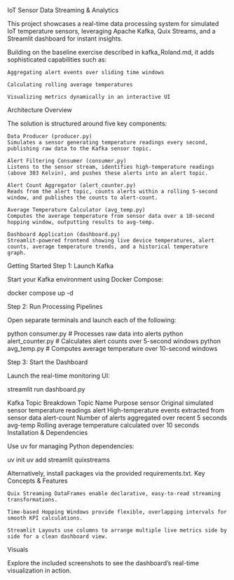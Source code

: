 IoT Sensor Data Streaming & Analytics

This project showcases a real-time data processing system for simulated IoT temperature sensors, leveraging Apache Kafka, Quix Streams, and a Streamlit dashboard for instant insights.

Building on the baseline exercise described in kafka_Roland.md, it adds sophisticated capabilities such as:

    Aggregating alert events over sliding time windows

    Calculating rolling average temperatures

    Visualizing metrics dynamically in an interactive UI

Architecture Overview

The solution is structured around five key components:

    Data Producer (producer.py)
    Simulates a sensor generating temperature readings every second, publishing raw data to the Kafka sensor topic.

    Alert Filtering Consumer (consumer.py)
    Listens to the sensor stream, identifies high-temperature readings (above 303 Kelvin), and pushes these alerts into an alert topic.

    Alert Count Aggregator (alert_counter.py)
    Reads from the alert topic, counts alerts within a rolling 5-second window, and publishes the counts to alert-count.

    Average Temperature Calculator (avg_temp.py)
    Computes the average temperature from sensor data over a 10-second hopping window, outputting results to avg-temp.

    Dashboard Application (dashboard.py)
    Streamlit-powered frontend showing live device temperatures, alert counts, average temperature trends, and a historical temperature graph.

Getting Started
Step 1: Launch Kafka

Start your Kafka environment using Docker Compose:

docker compose up -d

Step 2: Run Processing Pipelines

Open separate terminals and launch each of the following:

python consumer.py        # Processes raw data into alerts
python alert_counter.py   # Calculates alert counts over 5-second windows
python avg_temp.py        # Computes average temperature over 10-second windows

Step 3: Start the Dashboard

Launch the real-time monitoring UI:

streamlit run dashboard.py

Kafka Topic Breakdown
Topic Name	Purpose
sensor	Original simulated sensor temperature readings
alert	High-temperature events extracted from sensor data
alert-count	Number of alerts aggregated over recent 5 seconds
avg-temp	Rolling average temperature calculated over 10 seconds
Installation & Dependencies

Use uv for managing Python dependencies:

uv init
uv add streamlit quixstreams

Alternatively, install packages via the provided requirements.txt.
Key Concepts & Features

    Quix Streaming DataFrames enable declarative, easy-to-read streaming transformations.

    Time-based Hopping Windows provide flexible, overlapping intervals for smooth KPI calculations.

    Streamlit Layouts use columns to arrange multiple live metrics side by side for a clean dashboard view.

Visuals

Explore the included screenshots to see the dashboard’s real-time visualization in action.
